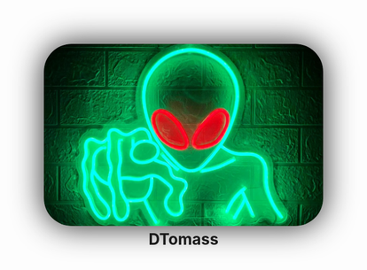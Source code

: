 <h1 align="center">
 <img src="https://github.com/DTomass/DTomass/blob/main/neon%20(2).jpg" style="border-radius: 50px; box-shadow: 0px 0px 55px #222; backdrop-filter: blur(50px);"/>
 DTomass
</h1>
